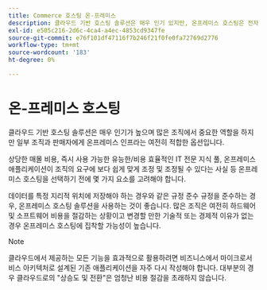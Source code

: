 ```yaml
---
title: Commerce 호스팅 온-프레미스
description: 클라우드 기반 호스팅 솔루션은 매우 인기 있지만, 온프레미스 호스팅은 전자 상거래 프로젝트에 적절할 수 있습니다.
exl-id: e505c216-2d6c-4ca4-a4ec-4853cd9347fe
source-git-commit: e76f101df47116f7b246f21f0fe0fa72769d2776
workflow-type: tm+mt
source-wordcount: '183'
ht-degree: 0%

---
```


# 온-프레미스 호스팅

클라우드 기반 호스팅 솔루션은 매우 인기가 높으며 많은 조직에서 중요한 역할을 하지만 일부 조직과 판매자에게 온프레미스 인프라는 여전히 적합한 옵션입니다.

상당한 매몰 비용, 즉시 사용 가능한 유능한/비용 효율적인 IT 전문 지식 풀, 온프레미스 애플리케이션이 조직의 요구에 보다 쉽게 맞게 조정 및 조정될 수 있다는 사실 등 온프레미스 호스팅을 선택하기 전에 몇 가지 요소를 고려해야 합니다.

데이터를 특정 지리적 위치에 저장해야 하는 경우와 같은 규정 준수 규정을 준수하는 경우, 온프레미스 호스팅 솔루션을 사용하는 것이 좋습니다. 많은 조직은 여전히 하드웨어 및 소프트웨어 비용을 절감하는 상황이고 변경할 만한 기술적 또는 경제적 이유가 없는 경우 온프레미스 호스팅에 집착할 가능성이 높습니다.

>[!NOTE]
>
>클라우드에서 제공하는 모든 기능을 효과적으로 활용하려면 비즈니스에서 마이크로서비스 아키텍처로 설계된 기존 애플리케이션을 자주 다시 작성해야 합니다. 대부분의 경우 클라우드로의 &quot;상승도 및 전환&quot;은 엄청난 비용 절감을 초래하지 않습니다.
